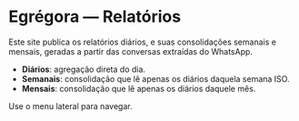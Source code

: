 # Egrégora — Relatórios

Este site publica os relatórios diários, e suas consolidações semanais e mensais, geradas a partir das conversas extraídas do WhatsApp.

- **Diários**: agregação direta do dia.
- **Semanais**: consolidação que lê apenas os diários daquela semana ISO.
- **Mensais**: consolidação que lê apenas os diários daquele mês.

Use o menu lateral para navegar.
